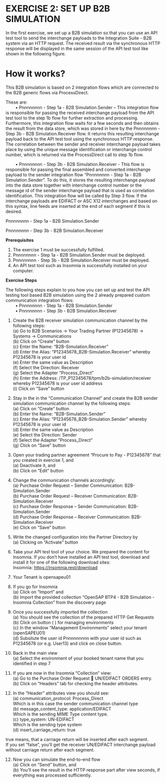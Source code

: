 # **EXERCISE 2: SET UP B2B SIMULATION**

In the first exercise, we set up a B2B simulation so that you can use an API test tool to send the interchange payloads to the Integration Suite - B2B system via an HTTP request. The received result via the synchronous HTTP response will be displayed in the same session of the API test tool like shown in the following figure.

# **How it works?**

This B2B simulation is based on 2 integration flows which are connected to the B2B generic flows via ProcessDirect. 

These are:\
&nbsp;&nbsp;&nbsp;&nbsp;&nbsp;&nbsp;&nbsp;&nbsp;•	Pnnnnnnnn - Step 1a - B2B Simulation.Sender – This integration flow is responsible for passing the received interchange payload from the API test tool to the step 1b flow for further extraction and processing. Furthermore, this integration flow waits for a few seconds and then obtains the result from the data store, which was stored in here by the Pnnnnnnnn - Step 3b - B2B Simulation.Receiver flow. It returns this resulting interchange payload back to the API test tool using the synchronous HTTP response. The correlation between the sender and receiver interchange payload takes place by using the unique message identification or interchange control number, which is returned via the ProcessDirect call to step 1b flow.

&nbsp;&nbsp;&nbsp;&nbsp;&nbsp;&nbsp;&nbsp;&nbsp;•	Pnnnnnnnn - Step 3b - B2B Simulation.Receiver - This flow is responsible for passing the final assembled and converted interchange payload to the sender integration flow “Pnnnnnnnn - Step 1a - B2B Simulation.Sender”.  To do this, it stores the resulting interchange payload into the data store together with interchange control number or the message id of the sender interchange payload that is used as correlation identification. This integration flow will be called by Step 3 flow. If the interchange payloads are EDIFACT or ASC X12 interchanges and based on this syntax, line feeds are inserted at the end of each segment if this is desired. 
 

Pnnnnnnnn - Step 1a - B2B Simulation.Sender


Pnnnnnnnn - Step 3b - B2B Simulation.Receiver


**Prerequisites**

1.	The exercise 1 must be successfully fulfilled.
2.	Pnnnnnnnn - Step 1a - B2B Simulation.Sender must be deployed.
3.	Pnnnnnnnn - Step 3b - B2B Simulation.Receiver must be deployed.
4.	An API test tool such as Insomnia is successfully installed on your computer.


**Exercise Steps**

The following steps explain to you how you can set up and test the API testing tool based B2B simulation using the 2 already prepared custom communication integration flows:\
&nbsp;&nbsp;&nbsp;&nbsp;&nbsp;&nbsp;&nbsp;&nbsp;•	Pnnnnnnnn - Step 1a - B2B Simulation.Sender\
&nbsp;&nbsp;&nbsp;&nbsp;&nbsp;&nbsp;&nbsp;&nbsp;•	Pnnnnnnnn - Step 3b - B2B Simulation.Receiver


1.	Create the B2B receiver simulation communication channel by the following steps:\
(a)	Go to B2B Scenarios -> Your Trading Partner (P12345678)  -> Systems  -> Communications\
(b)	Click on “Create” button\
(c)	Enter the Name: “B2B-Simulation.Receiver”\
(d)	Enter the Alias: “P12345678_B2B-Simulation.Receiver” whereby P12345678 is your user id\
(e)	Enter the same value as Description\
(f)	Select the Direction: Receiver\
(g)	Select the Adapter “Process_Direct”\
(h)	Enter the Address: /TP_P12345678/tpm/b2b-simulation/receiver whereby P12345678 is your user id address\
(i)	Click on “Save” button





2.	Stay in the in the “Communication Channel” and create the B2B sender simulation communication channel by the following steps:\
(a)	Click on “Create” button\
(b)	Enter the Name: “B2B-Simulation.Sender”\
(c)	Enter the Alias: “P12345678_B2B-Simulation.Sender” whereby P12345678 is your user id\
(d)	Enter the same value as Description\
(e)	Select the Direction: Sender\
(f)	Select the Adapter “Process_Direct”\
(g)	Click on “Save” button



3.	Open your trading partner agreement “Procure to Pay - P12345678” that you created in exercise 1, and\
(a)	Deactivate it, and\
(b)	Click on “Edit” button


4.	Change the communication channels accordingly:\
(a)	Purchase Order Request – Sender Communication: B2B-Simulation.Sender\
(b)	Purchase Order Request – Receiver Communication: B2B-Simulation.Receiver\
(c)	Purchase Order Response – Sender Communication: B2B-Simulation.Sender\
(d)	Purchase Order Response – Receiver Communication: B2B-Simulation.Receiver\
(e)	Click on “Save” button



5. Write the changed configuration into the Partner Directory by \
(a)	Clicking on “Activate” button



6.	Take your API test tool of your choice. We prepared the content for Insomnia. If you don’t have installed an API test tool, download and install it for one of the following download sites:\
Insomnia: https://insomnia.rest/download


7.	Your Tenant is opensapeu01


8.	If you go for Insomnia\
(a)	Click on “Import” and\
(b)	Import the provided collection “OpenSAP BTP4 - B2B Simulation - Insomnia Collection” from the discovery page



9.	Once you successfully imported the collection\
(a)	You should see the collection of the prepared HTTP Get Requests\
(b)	Click on button ( ) for managing environments\
(c)	In the window “Management Environments” select your tenant (openSAPEU01)\
(d)	Subsitute the user id Pnnnnnnnnn with your user id such as P12345678 (or e.g. User13) and click on close button.


10.	Back in the main view\
(a)	Select the environment of your booked tenant name that you identified in step 7

10.	If you are now in the Insomnia “Collection” view:\
(a)	Go to the Purchase Order Request  UN/EDIFACT ORDERS entry.\
(b)	Click on “Headers” tab for checking the header attributes.


11.	In the “Header” attributes view you should see:\
(a)	communication_protocol: Process_Direct\
Which is in this case the sender communication channel type\
(b)	message_content_type: application/EDIFACT\
Which is the sending MIME Type content type.\
(c)	type_system: UN-EDIFACT\
Which is the sending type system\
(d)	insert_carriage_return: true 

true means, that a carriage return will be inserted after each segment.\
If you set “false”, you’ll get the receiver UN/EDIFACT interchange payload without carriage return after each segment.


12.	Now you can simulate the end-to-end flow\
(a)	Click on “Send” button, and\
(b)	You’ll see the result in the HTTP response part after view seconds, if everything was processed sufficiently.


